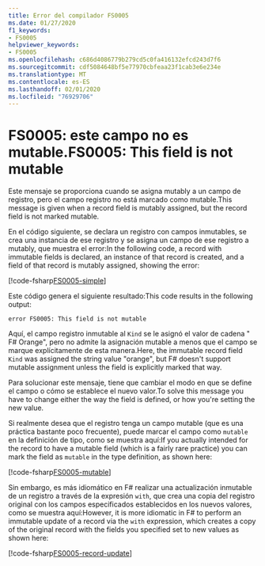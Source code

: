 ```yaml
---
title: Error del compilador FS0005
ms.date: 01/27/2020
f1_keywords:
- FS0005
helpviewer_keywords:
- FS0005
ms.openlocfilehash: c686d4086779b279cd5c0fa416132efcd243d7f6
ms.sourcegitcommit: cdf5084648bf5e77970cbfeaa23f1cab3e6e234e
ms.translationtype: MT
ms.contentlocale: es-ES
ms.lasthandoff: 02/01/2020
ms.locfileid: "76929706"
---
```

# <a name="fs0005-this-field-is-not-mutable"></a><span data-ttu-id="2e3f7-102">FS0005: este campo no es mutable.</span><span class="sxs-lookup"><span data-stu-id="2e3f7-102">FS0005: This field is not mutable</span></span>

<span data-ttu-id="2e3f7-103">Este mensaje se proporciona cuando se asigna mutably a un campo de registro, pero el campo registro no está marcado como mutable.</span><span class="sxs-lookup"><span data-stu-id="2e3f7-103">This message is given when a record field is mutably assigned, but the record field is not marked mutable.</span></span>

<span data-ttu-id="2e3f7-104">En el código siguiente, se declara un registro con campos inmutables, se crea una instancia de ese registro y se asigna un campo de ese registro a mutably, que muestra el error:</span><span class="sxs-lookup"><span data-stu-id="2e3f7-104">In the following code, a record with immutable fields is declared, an instance of that record is created, and a field of that record is mutably assigned, showing the error:</span></span>

[!code-fsharp[FS0005-simple](~/samples/snippets/fsharp/compiler-messages/fs0005.fs#L2-L8)]

<span data-ttu-id="2e3f7-105">Este código genera el siguiente resultado:</span><span class="sxs-lookup"><span data-stu-id="2e3f7-105">This code results in the following output:</span></span>

```text
error FS0005: This field is not mutable
```

<span data-ttu-id="2e3f7-106">Aquí, el campo registro inmutable al `Kind` se le asignó el valor de cadena " F# Orange", pero no admite la asignación mutable a menos que el campo se marque explícitamente de esta manera.</span><span class="sxs-lookup"><span data-stu-id="2e3f7-106">Here, the immutable record field `Kind` was assigned the string value "orange", but F# doesn't support mutable assignment unless the field is explicitly marked that way.</span></span>

<span data-ttu-id="2e3f7-107">Para solucionar este mensaje, tiene que cambiar el modo en que se define el campo o cómo se establece el nuevo valor.</span><span class="sxs-lookup"><span data-stu-id="2e3f7-107">To solve this message you have to change either the way the field is defined, or how you're setting the new value.</span></span>

<span data-ttu-id="2e3f7-108">Si realmente desea que el registro tenga un campo mutable (que es una práctica bastante poco frecuente), puede marcar el campo como `mutable` en la definición de tipo, como se muestra aquí:</span><span class="sxs-lookup"><span data-stu-id="2e3f7-108">If you actually intended for the record to have a mutable field (which is a fairly rare practice) you can mark the field as `mutable` in the type definition, as shown here:</span></span>

[!code-fsharp[FS0005-mutable](~/samples/snippets/fsharp/compiler-messages/fs0005.fs#L11-L17)]

<span data-ttu-id="2e3f7-109">Sin embargo, es más idiomático en F# realizar una actualización inmutable de un registro a través de la expresión `with`, que crea una copia del registro original con los campos especificados establecidos en los nuevos valores, como se muestra aquí:</span><span class="sxs-lookup"><span data-stu-id="2e3f7-109">However, it is more idiomatic in F# to perform an immutable update of a record via the `with` expression, which creates a copy of the original record with the fields you specified set to new values as shown here:</span></span>

[!code-fsharp[FS0005-record-update](~/samples/snippets/fsharp/compiler-messages/fs0005.fs#L20-L26)]
